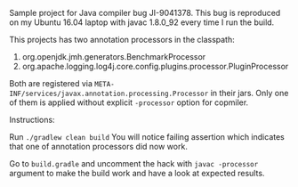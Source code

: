 
Sample project for Java compiler bug JI-9041378.
This bug is reproduced on my Ubuntu 16.04 laptop with javac 1.8.0_92
every time I run the build.

This projects has two annotation processors in the classpath:

1. org.openjdk.jmh.generators.BenchmarkProcessor
2. org.apache.logging.log4j.core.config.plugins.processor.PluginProcessor

Both are registered via `META-INF/services/javax.annotation.processing.Processor`
in their jars. Only one of them is applied without explicit `-processor` option for copmiler.

Instructions:

Run `./gradlew clean build`
You will notice failing assertion which indicates that one of annotation 
processors did now work.

Go to `build.gradle` and uncomment the hack with `javac -processor`
argument to make the build work and have a look at expected results. 
